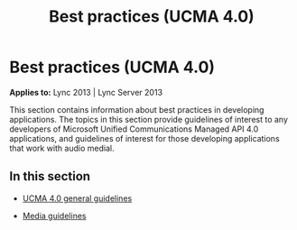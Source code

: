 ﻿---
title: Best practices (UCMA 4.0)
TOCTitle: Best practices
ms:assetid: db8473a3-12b9-4887-bb75-d0c03f96799d
ms:mtpsurl: https://msdn.microsoft.com/en-us/library/Dn466110(v=office.15)
ms:contentKeyID: 57103398
ms.date: 07/25/2014
mtps_version: v=office.15
---

# Best practices (UCMA 4.0)


**Applies to:** Lync 2013 | Lync Server 2013

This section contains information about best practices in developing applications. The topics in this section provide guidelines of interest to any developers of Microsoft Unified Communications Managed API 4.0 applications, and guidelines of interest for those developing applications that work with audio medial.

## In this section

  - [UCMA 4.0 general guidelines](ucma-4-0-general-guidelines.md)

  - [Media guidelines](media-guidelines.md)


